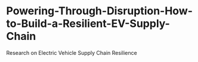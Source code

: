 # Powering-Through-Disruption-How-to-Build-a-Resilient-EV-Supply-Chain
Research on Electric Vehicle Supply Chain Resilience
